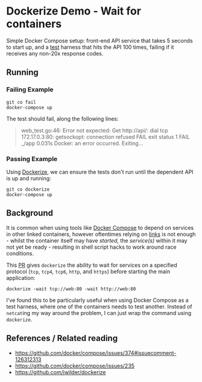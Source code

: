 # Dockerize Demo - Wait for containers

Simple Docker Compose setup: front-end API service that takes 5 seconds to start up, and a [test](test/muxy_test.go) harness that hits the API 100 times, failing if it receives any non-20x response codes.

## Running

### Failing Example

```
git co fail
docker-compose up
```

The test should fail, along the following lines:

> 	web_test.go:46: Error not expected: Get http://api/: dial tcp 172.17.0.3:80: getsockopt: connection refused
> FAIL
> exit status 1
> FAIL	_/app	0.031s
> Docker: an error occurred. Exiting...


### Passing Example

Using [Dockerize](), we can ensure the tests don't run until the dependent API is up and running:

```
git co dockerize
docker-compose up
```

## Background

It is common when using tools like [Docker Compose](https://docs.docker.com/compose/) to depend on services in other linked containers, however oftentimes relying on [links](https://docs.docker.com/compose/compose-file/#links) is not enough - whilst the container itself may have _started_, the _service(s)_ within it may not yet be ready - resulting in shell script hacks to work around race conditions.

This [PR](https://github.com/jwilder/dockerize/pull/23/) gives `dockerize` the ability to wait for services on a specified protocol (`tcp`, `tcp4`, `tcp6`, `http`, and `https`) before starting the main application:

```
dockerize -wait tcp://web:80 -wait http://web:80
```

I've found this to be particularly useful when using Docker Compose as a test harness, where one of the containers needs to test another. Instead of `netcat`ing my way around the problem, I can just wrap the command using `dockerize`.



## References / Related reading

* https://github.com/docker/compose/issues/374#issuecomment-126312313
* https://github.com/docker/compose/issues/235
* https://github.com/jwilder/dockerize
